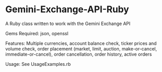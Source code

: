 # Gemini-Exchange-API-Ruby
A Ruby class written to work with the Gemini Exchange API

Gems Required:
json, openssl

Features:
Multiple currencies, account balance check, ticker prices and volume check, order placement (market, limit, auction, make-or-cancel, immediate-or-cancel), order cancellation, order history, active orders

Usage:
See UsageExamples.rb
